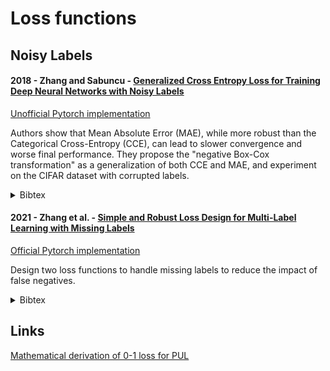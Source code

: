 # Loss functions


## Noisy Labels

#### 2018 - Zhang and Sabuncu - [Generalized Cross Entropy Loss for Training Deep Neural Networks with Noisy Labels](https://arxiv.org/abs/1805.07836)

[Unofficial Pytorch implementation](https://github.com/AlanChou/Truncated-Loss)

Authors show that Mean Absolute Error (MAE), while more robust than the Categorical Cross-Entropy (CCE), can lead to slower convergence and worse final performance. They propose the "negative Box-Cox transformation" as a generalization of both CCE and MAE, and experiment on the CIFAR dataset with corrupted labels.

<details>
<summary>Bibtex</summary>
```
@inproceedings{10.5555/3327546.3327555,
author = {Zhang, Zhilu and Sabuncu, Mert R.},
title = {Generalized Cross Entropy Loss for Training Deep Neural Networks with Noisy Labels},
year = {2018},
publisher = {Curran Associates Inc.},
booktitle = {Proceedings of the 32nd International Conference on Neural Information Processing Systems},
pages = {8792–8802},
numpages = {11},
series = {NIPS'18}
}
```
</details>



#### 2021 - Zhang et al. - [Simple and Robust Loss Design for Multi-Label Learning with Missing Labels](https://arxiv.org/abs/2112.07368)

[Official Pytorch implementation](https://github.com/xinyu1205/robust-loss-mlml)

Design two loss functions to handle missing labels to reduce the impact of false negatives. 

<details>
<summary>Bibtex</summary>
```
@article{ZhangHill2021,
  author       = {Youcai Zhang and Yuhao Cheng and Xinyu Huang and Fei Wen and Rui Feng and Yaqian Li and Yandong Guo},
  title        = {Simple and Robust Loss Design for Multi-Label Learning with Missing Labels},
  journal      = {CoRR},
  volume       = {abs/2112.07368},
  year         = {2021},
  eprinttype    = {arXiv},
  eprint       = {2112.07368},
  timestamp    = {Mon, 03 Jan 2022 15:45:35 +0100},
}
```
</details>

## Links

[Mathematical derivation of 0-1 loss for PUL](https://e-dorigatti.github.io/math/deep%20learning/2021/10/16/pu-loss.html)